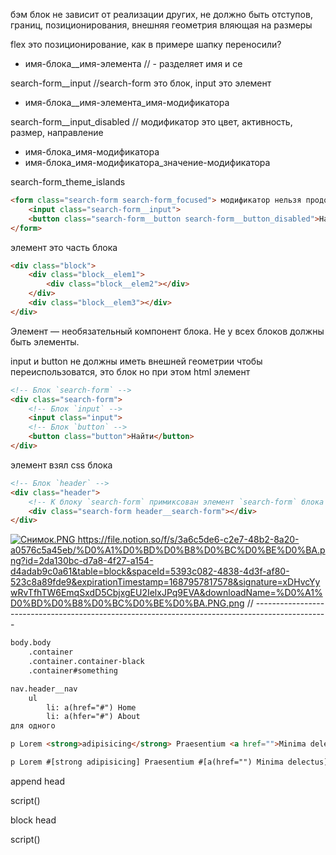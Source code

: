 бэм
блок не зависит от реализации других, не должно быть отступов, границ, позиционирования, внешняя геометрия вляющая на размеры

flex это позиционирование, как в примере шапку переносили?

- имя-блока__имя-элемента // - разделяет имя и се

search-form__input //search-form это блок, input это элемент

- имя-блока__имя-элемента_имя-модификатора

search-form__input_disabled // модификатор это цвет, активность, размер, направление

- имя-блока_имя-модификатора
- имя-блока_имя-модификатора_значение-модификатора

search-form_theme_islands

```html
<form class="search-form search-form_focused"> модификатор нельзя продолжать
    <input class="search-form__input">
    <button class="search-form__button search-form__button_disabled">Найти</button>
</form>
```

элемент это часть блока

```html
<div class="block">
    <div class="block__elem1">
        <div class="block__elem2"></div>
    </div>
    <div class="block__elem3"></div>
</div>
```

Элемент — необязательный компонент блока. Не у всех блоков должны быть элементы.

input и button не должны иметь внешней геометрии чтобы переиспользоватся, это блок но при этом html элемент

```html
<!-- Блок `search-form` -->
<div class="search-form">
    <!-- Блок `input` -->
    <input class="input">
    <!-- Блок `button` -->
    <button class="button">Найти</button>
</div>
```

элемент взял css блока

```html
<!-- Блок `header` -->
<div class="header">
    <!-- К блоку `search-form` примиксован элемент `search-form` блока `header`-->
    <div class="search-form header__search-form"></div>
</div>
```

[![Снимок.PNG](https://s3-us-west-2.amazonaws.com/secure.notion-static.com/3a6c5de6-c2e7-48b2-8a20-a0576c5a45eb/%D0%A1%D0%BD%D0%B8%D0%BC%D0%BE%D0%BA.png)
](https://file.notion.so/f/s/3a6c5de6-c2e7-48b2-8a20-a0576c5a45eb/%D0%A1%D0%BD%D0%B8%D0%BC%D0%BE%D0%BA.png?id=2da130bc-d7a8-4f27-a154-d4adab9c0a61&table=block&spaceId=5393c082-4838-4d3f-af80-523c8a89fde9&expirationTimestamp=1687957817578&signature=xDHvcYywRvTfhTW6EmqSxdD5CbjxgEU2IelxJPq9EVA&downloadName=%D0%A1%D0%BD%D0%B8%D0%BC%D0%BE%D0%BA.PNG.png)https://file.notion.so/f/s/3a6c5de6-c2e7-48b2-8a20-a0576c5a45eb/%D0%A1%D0%BD%D0%B8%D0%BC%D0%BE%D0%BA.png?id=2da130bc-d7a8-4f27-a154-d4adab9c0a61&table=block&spaceId=5393c082-4838-4d3f-af80-523c8a89fde9&expirationTimestamp=1687957817578&signature=xDHvcYywRvTfhTW6EmqSxdD5CbjxgEU2IelxJPq9EVA&downloadName=%D0%A1%D0%BD%D0%B8%D0%BC%D0%BE%D0%BA.PNG.png
// ------------------------------------------------------------------------------------------------
```html
body.body
	.container
	.container.container-black
	.container#something
```

```html
nav.header__nav
	ul
		li: a(href="#") Home
		li: a(hfer="#") About
для одного
```

```html
p Lorem <strong>adipisicing</strong> Praesentium <a href="">Minima delectus</a><br>Quos
```

```html
p Lorem #[strong adipisicing] Praesentium #[a(href="") Minima delectus] #[br]Quos
```

append head

script()

block head

script()
